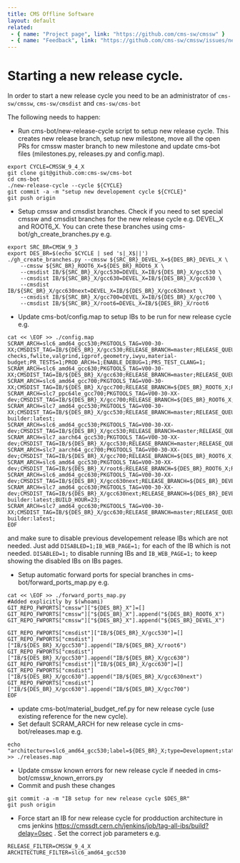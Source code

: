 ```yaml
---
title: CMS Offline Software
layout: default
related:
 - { name: "Project page", link: "https://github.com/cms-sw/cmssw" }
 - { name: "Feedback", link: "https://github.com/cms-sw/cmssw/issues/new" }
---
```

# Starting a new release cycle.

In order to start a new release cycle you need to be an administrator of  `cms-sw/cmssw`, `cms-sw/cmsdist` and `cms-sw/cms-bot`

The following needs to happen:

- Run cms-bot/new-release-cycle script to setup new release cycle. This creates new release branch, setup new milestone, move all the open PRs for cmssw master branch to new milestone and update cms-bot files (milestones.py, releases.py and config.map).
```
export CYCLE=CMSSW_9_4_X
git clone git@github.com:cms-sw/cms-bot
cd cms-bot
./new-release-cycle --cycle ${CYCLE}
git commit -a -m "setup new developement cycle ${CYCLE}"
git push origin
```
- Setup cmssw and cmsdist branches. Check if you need to set special cmssw and cmsdist branches for the new release cycle e.g. DEVEL_X and ROOT6_X. You can crete these branches using cms-bot/gh_create_branches.py e.g.
```
export SRC_BR=CMSW_9_3
export DES_BR=$(echo $CYCLE | sed 's|_X$||')
./gh_create_branches.py --cmssw ${SRC_BR}_DEVEL_X=${DES_BR}_DEVEL_X \
    --cmssw ${SRC_BR}_ROOT6_X=${DES_BR}_ROOt6_X \
    --cmsdist IB/${SRC_BR}_X/gcc530=DEVEL_X=IB/${DES_BR}_X/gcc530 \
    --cmsdist IB/${SRC_BR}_X/gcc630=DEVEL_X=IB/${DES_BR}_X/gcc630 \
    --cmsdist IB/${SRC_BR}_X/gcc630next=DEVEL_X=IB/${DES_BR}_X/gcc630next \
    --cmsdist IB/${SRC_BR}_X/gcc700=DEVEL_X=IB/${DES_BR}_X/gcc700 \
    --cmsdist IB/${SRC_BR}_X/root6=DEVEL_X=IB/${DES_BR}_X/root6
```
- Update cms-bot/config.map to setup IBs to be run for new release cycle e.g.
```
cat << \EOF >> ./config.map
SCRAM_ARCH=slc6_amd64_gcc530;PKGTOOLS_TAG=V00-30-XX;CMSDIST_TAG=IB/${DES_BR}_X/gcc530;RELEASE_BRANCH=master;RELEASE_QUEUE=${DES_BR}_X;BUILD_PATCH_RELEASE=1;ADDITIONAL_TESTS=HLT,baseline,static-checks,fwlite,valgrind,igprof,geometry,iwyu,material-budget;PR_TESTS=1;PROD_ARCH=1;ENABLE_DEBUG=1;PRS_TEST_CLANG=1;
SCRAM_ARCH=slc6_amd64_gcc630;PKGTOOLS_TAG=V00-30-XX;CMSDIST_TAG=IB/${DES_BR}_X/gcc630;RELEASE_BRANCH=master;RELEASE_QUEUE=${DES_BR}_X;PR_TESTS=1;
SCRAM_ARCH=slc6_amd64_gcc700;PKGTOOLS_TAG=V00-30-XX;CMSDIST_TAG=IB/${DES_BR}_X/gcc700;RELEASE_BRANCH=${DES_BR}_ROOT6_X;RELEASE_QUEUE=${DES_BR}_ROOT6_X;BUILD_HOUR=23;
SCRAM_ARCH=slc7_ppc64le_gcc700;PKGTOOLS_TAG=V00-30-XX-dev;CMSDIST_TAG=IB/${DES_BR}_X/gcc700;RELEASE_BRANCH=${DES_BR}_ROOT6_X;RELEASE_QUEUE=${DES_BR}_ROOT6_X;BUILD_HOUR=23;
SCRAM_ARCH=slc7_amd64_gcc530;PKGTOOLS_TAG=V00-30-XX;CMSDIST_TAG=IB/${DES_BR}_X/gcc530;RELEASE_BRANCH=master;RELEASE_QUEUE=${DES_BR}_X;DOCKER_IMG=cmssw/slc7-builder:latest;
SCRAM_ARCH=slc6_amd64_gcc530;PKGTOOLS_TAG=V00-30-XX-dev;CMSDIST_TAG=IB/${DES_BR}_X/gcc530;RELEASE_BRANCH=master;RELEASE_QUEUE=${DES_BR}_CLANG_X;BUILD_HOUR=23;
SCRAM_ARCH=slc7_aarch64_gcc530;PKGTOOLS_TAG=V00-30-XX-dev;CMSDIST_TAG=IB/${DES_BR}_X/gcc530;RELEASE_BRANCH=master;RELEASE_QUEUE=${DES_BR}_X;
SCRAM_ARCH=slc7_aarch64_gcc700;PKGTOOLS_TAG=V00-30-XX-dev;CMSDIST_TAG=IB/${DES_BR}_X/gcc700;RELEASE_BRANCH=${DES_BR}_ROOT6_X;RELEASE_QUEUE=${DES_BR}_ROOT6_X;
SCRAM_ARCH=slc6_amd64_gcc530;PKGTOOLS_TAG=V00-30-XX-dev;CMSDIST_TAG=IB/${DES_BR}_X/root6;RELEASE_BRANCH=${DES_BR}_ROOT6_X;RELEASE_QUEUE=${DES_BR}_ROOT6_X;BUILD_HOUR=23;
SCRAM_ARCH=slc6_amd64_gcc630;PKGTOOLS_TAG=V00-30-XX-dev;CMSDIST_TAG=IB/${DES_BR}_X/gcc630next;RELEASE_BRANCH=${DES_BR}_DEVEL_X;RELEASE_QUEUE=${DES_BR}_DEVEL_X;PR_TESTS=1;BUILD_HOUR=23;
SCRAM_ARCH=slc7_amd64_gcc630;PKGTOOLS_TAG=V00-30-XX-dev;CMSDIST_TAG=IB/${DES_BR}_X/gcc630next;RELEASE_BRANCH=${DES_BR}_DEVEL_X;RELEASE_QUEUE=${DES_BR}_DEVEL_X;DOCKER_IMG=cmssw/slc7-builder:latest;BUILD_HOUR=23;
SCRAM_ARCH=slc7_amd64_gcc630;PKGTOOLS_TAG=V00-30-XX;CMSDIST_TAG=IB/${DES_BR}_X/gcc630;RELEASE_BRANCH=master;RELEASE_QUEUE=${DES_BR}_X;DOCKER_IMG=cmssw/slc7-builder:latest;
EOF
```
and make sure to disable previous developement release IBs which are not needed. Just add ```DISABLED=1;IB_WEB_PAGE=1;``` for each of the IB which is not needed. ```DISABLED=1;``` to disable running IBs and ```IB_WEB_PAGE=1;``` to keep showing the disabled IBs on IBs pages.
- Setup automatic forward ports for special branches in cms-bot/forward_ports_map.py e.g.
```
cat << \EOF >> ./forward_ports_map.py
#Added explicitly by $(whoami)
GIT_REPO_FWPORTS["cmssw"]["${DES_BR}_X"]=[]
GIT_REPO_FWPORTS["cmssw"]["${DES_BR}_X"].append("${DES_BR}_ROOT6_X")
GIT_REPO_FWPORTS["cmssw"]["${DES_BR}_X"].append("${DES_BR}_DEVEL_X")

GIT_REPO_FWPORTS["cmsdist"]["IB/${DES_BR}_X/gcc530"]=[]
GIT_REPO_FWPORTS["cmsdist"]["IB/${DES_BR}_X/gcc530"].append("IB/${DES_BR}_X/root6")
GIT_REPO_FWPORTS["cmsdist"]["IB/${DES_BR}_X/gcc530"].append("IB/${DES_BR}_X/gcc630")
GIT_REPO_FWPORTS["cmsdist"]["IB/${DES_BR}_X/gcc630"]=[]
GIT_REPO_FWPORTS["cmsdist"]["IB/${DES_BR}_X/gcc630"].append("IB/${DES_BR}_X/gcc630next")
GIT_REPO_FWPORTS["cmsdist"]["IB/${DES_BR}_X/gcc630"].append("IB/${DES_BR}_X/gcc700")
EOF
```
- update cms-bot/material_budget_ref.py for new release cycle (use existing reference for the new cycle).
- Set default SCRAM_ARCH for new release cycle in cms-bot/releases.map e.g.
```
echo "architecture=slc6_amd64_gcc530;label=${DES_BR}_X;type=Development;state=IB;prodarch=1;" >> ./releases.map
```
- Update cmssw known errors for new release cycle if needed in cms-bot/cmssw_known_errors.py
- Commit and push these changes
```
git commit -a -m "IB setup for new release cycle $DES_BR"
git push origin 
```
- Force start an IB for new release cycle for prodduction architecture in cms jenkins https://cmssdt.cern.ch/jenkins/job/tag-all-ibs/build?delay=0sec . Set the correct job parameters e.g.
```
RELEASE_FILTER=CMSSW_9_4_X
ARCHITECTURE_FILTER=slc6_amd64_gcc530
```

[CMSDIST]: https://github.com/cms-sw/cmsdist
[PKGTOOLS]: https://github.com/cms-sw/pkgtools
[CMSSW]: https://github.com/cms-sw/cmssw
